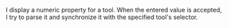 I display a numeric property for a tool. When the entered value is accepted, I try to parse it and synchronize it with the specified tool's selector.